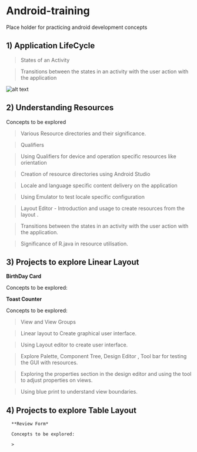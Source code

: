 # Android-training
Place holder for practicing android development concepts

## 1) Application LifeCycle

> States of an Activity 

> Transitions between the states in an activity with the user action with the application

![alt text](https://miro.medium.com/max/1189/1*fCkVwtp7gJ5JI8gjIxPeTQ.png)

## 2) Understanding Resources

Concepts to be explored 

> Various Resource directories and their significance. 

> Qualifiers 

> Using Qualifiers for device and operation specific resources like orientation

> Creation of resource directories using Android Studio

> Locale and language specific content delivery on the application

> Using Emulator to test locale specific configuration 

> Layout Editor - Introduction and usage to create resources from the layout .

> Transitions between the states in an activity with the user action with the application.

> Significance of R.java in resource utilisation.


 ## 3) Projects to explore Linear Layout

   **BirthDay Card**
        
   Concepts to be explored:
   
   >
        
 

        
   **Toast Counter**
        
   Concepts to be explored:
       
   > View and View Groups
      
   >Linear layout to Create graphical user interface.
      
   >Using Layout editor to create user interface.
      
   >Explore Palette, Component Tree, Design Editor , Tool bar for testing the GUI with resources.
      
   >Exploring the properties section in the design editor and using the tool to adjust properties on views.
      
   > Using blue print to understand view boundaries.
    
   ## 4) Projects to explore Table Layout
   
      **Review Form*
           
      Concepts to be explored:
      
      >